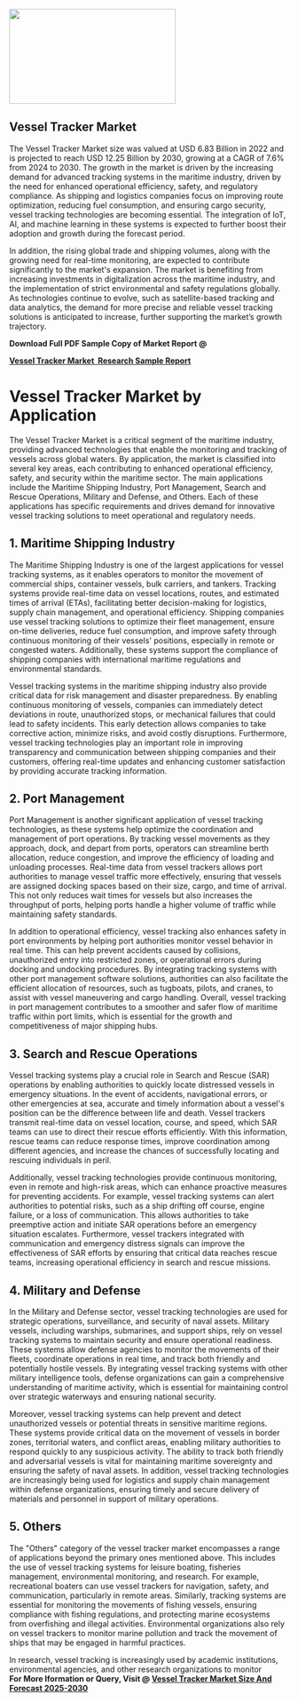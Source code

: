 <p><img class="alignnone size-medium wp-image-20088" src="https://ffe5etoiles.com/wp-content/uploads/2024/12/MST1-300x171.png" alt="" width="300" height="171" /></p><p><h2>Vessel Tracker Market </h2><p>The Vessel Tracker Market size was valued at USD 6.83 Billion in 2022 and is projected to reach USD 12.25 Billion by 2030, growing at a CAGR of 7.6% from 2024 to 2030. The growth in the market is driven by the increasing demand for advanced tracking systems in the maritime industry, driven by the need for enhanced operational efficiency, safety, and regulatory compliance. As shipping and logistics companies focus on improving route optimization, reducing fuel consumption, and ensuring cargo security, vessel tracking technologies are becoming essential. The integration of IoT, AI, and machine learning in these systems is expected to further boost their adoption and growth during the forecast period.</p><p>In addition, the rising global trade and shipping volumes, along with the growing need for real-time monitoring, are expected to contribute significantly to the market's expansion. The market is benefiting from increasing investments in digitalization across the maritime industry, and the implementation of strict environmental and safety regulations globally. As technologies continue to evolve, such as satellite-based tracking and data analytics, the demand for more precise and reliable vessel tracking solutions is anticipated to increase, further supporting the market’s growth trajectory.</p></p><p><strong>Download Full PDF Sample Copy of Market Report @</strong></p><p><strong><a href="https://www.verifiedmarketreports.com/download-sample/?rid=232562&utm_source=Sites-google&utm_medium=265" target="_blank">Vessel Tracker Market &nbsp;Research Sample Report</a></strong></p><p><h1>Vessel Tracker Market by Application</h1> <p>The Vessel Tracker Market is a critical segment of the maritime industry, providing advanced technologies that enable the monitoring and tracking of vessels across global waters. By application, the market is classified into several key areas, each contributing to enhanced operational efficiency, safety, and security within the maritime sector. The main applications include the Maritime Shipping Industry, Port Management, Search and Rescue Operations, Military and Defense, and Others. Each of these applications has specific requirements and drives demand for innovative vessel tracking solutions to meet operational and regulatory needs.</p> <h2>1. Maritime Shipping Industry</h2> <p>The Maritime Shipping Industry is one of the largest applications for vessel tracking systems, as it enables operators to monitor the movement of commercial ships, container vessels, bulk carriers, and tankers. Tracking systems provide real-time data on vessel locations, routes, and estimated times of arrival (ETAs), facilitating better decision-making for logistics, supply chain management, and operational efficiency. Shipping companies use vessel tracking solutions to optimize their fleet management, ensure on-time deliveries, reduce fuel consumption, and improve safety through continuous monitoring of their vessels' positions, especially in remote or congested waters. Additionally, these systems support the compliance of shipping companies with international maritime regulations and environmental standards.</p> <p>Vessel tracking systems in the maritime shipping industry also provide critical data for risk management and disaster preparedness. By enabling continuous monitoring of vessels, companies can immediately detect deviations in route, unauthorized stops, or mechanical failures that could lead to safety incidents. This early detection allows companies to take corrective action, minimize risks, and avoid costly disruptions. Furthermore, vessel tracking technologies play an important role in improving transparency and communication between shipping companies and their customers, offering real-time updates and enhancing customer satisfaction by providing accurate tracking information.</p> <h2>2. Port Management</h2> <p>Port Management is another significant application of vessel tracking technologies, as these systems help optimize the coordination and management of port operations. By tracking vessel movements as they approach, dock, and depart from ports, operators can streamline berth allocation, reduce congestion, and improve the efficiency of loading and unloading processes. Real-time data from vessel trackers allows port authorities to manage vessel traffic more effectively, ensuring that vessels are assigned docking spaces based on their size, cargo, and time of arrival. This not only reduces wait times for vessels but also increases the throughput of ports, helping ports handle a higher volume of traffic while maintaining safety standards.</p> <p>In addition to operational efficiency, vessel tracking also enhances safety in port environments by helping port authorities monitor vessel behavior in real time. This can help prevent accidents caused by collisions, unauthorized entry into restricted zones, or operational errors during docking and undocking procedures. By integrating tracking systems with other port management software solutions, authorities can also facilitate the efficient allocation of resources, such as tugboats, pilots, and cranes, to assist with vessel maneuvering and cargo handling. Overall, vessel tracking in port management contributes to a smoother and safer flow of maritime traffic within port limits, which is essential for the growth and competitiveness of major shipping hubs.</p> <h2>3. Search and Rescue Operations</h2> <p>Vessel tracking systems play a crucial role in Search and Rescue (SAR) operations by enabling authorities to quickly locate distressed vessels in emergency situations. In the event of accidents, navigational errors, or other emergencies at sea, accurate and timely information about a vessel's position can be the difference between life and death. Vessel trackers transmit real-time data on vessel location, course, and speed, which SAR teams can use to direct their rescue efforts efficiently. With this information, rescue teams can reduce response times, improve coordination among different agencies, and increase the chances of successfully locating and rescuing individuals in peril.</p> <p>Additionally, vessel tracking technologies provide continuous monitoring, even in remote and high-risk areas, which can enhance proactive measures for preventing accidents. For example, vessel tracking systems can alert authorities to potential risks, such as a ship drifting off course, engine failure, or a loss of communication. This allows authorities to take preemptive action and initiate SAR operations before an emergency situation escalates. Furthermore, vessel trackers integrated with communication and emergency distress signals can improve the effectiveness of SAR efforts by ensuring that critical data reaches rescue teams, increasing operational efficiency in search and rescue missions.</p> <h2>4. Military and Defense</h2> <p>In the Military and Defense sector, vessel tracking technologies are used for strategic operations, surveillance, and security of naval assets. Military vessels, including warships, submarines, and support ships, rely on vessel tracking systems to maintain security and ensure operational readiness. These systems allow defense agencies to monitor the movements of their fleets, coordinate operations in real time, and track both friendly and potentially hostile vessels. By integrating vessel tracking systems with other military intelligence tools, defense organizations can gain a comprehensive understanding of maritime activity, which is essential for maintaining control over strategic waterways and ensuring national security.</p> <p>Moreover, vessel tracking systems can help prevent and detect unauthorized vessels or potential threats in sensitive maritime regions. These systems provide critical data on the movement of vessels in border zones, territorial waters, and conflict areas, enabling military authorities to respond quickly to any suspicious activity. The ability to track both friendly and adversarial vessels is vital for maintaining maritime sovereignty and ensuring the safety of naval assets. In addition, vessel tracking technologies are increasingly being used for logistics and supply chain management within defense organizations, ensuring timely and secure delivery of materials and personnel in support of military operations.</p> <h2>5. Others</h2> <p>The "Others" category of the vessel tracker market encompasses a range of applications beyond the primary ones mentioned above. This includes the use of vessel tracking systems for leisure boating, fisheries management, environmental monitoring, and research. For example, recreational boaters can use vessel trackers for navigation, safety, and communication, particularly in remote areas. Similarly, tracking systems are essential for monitoring the movements of fishing vessels, ensuring compliance with fishing regulations, and protecting marine ecosystems from overfishing and illegal activities. Environmental organizations also rely on vessel trackers to monitor marine pollution and track the movement of ships that may be engaged in harmful practices.</p> <p>In research, vessel tracking is increasingly used by academic institutions, environmental agencies, and other research organizations to monitor<strong><br />For More Iformation or Query, Visit @ <a href="https://www.verifiedmarketreports.com/product/vessel-tracker-market/" target="_blank">Vessel Tracker Market Size And Forecast 2025-2030</a></strong></p>
